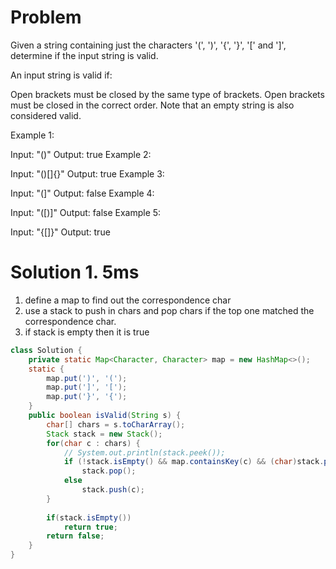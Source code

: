 # Problem
Given a string containing just the characters '(', ')', '{', '}', '[' and ']', determine if the input string is valid.

An input string is valid if:

Open brackets must be closed by the same type of brackets.
Open brackets must be closed in the correct order.
Note that an empty string is also considered valid.

Example 1:

Input: "()"
Output: true
Example 2:

Input: "()[]{}"
Output: true
Example 3:

Input: "(]"
Output: false
Example 4:

Input: "([)]"
Output: false
Example 5:

Input: "{[]}"
Output: true

# Solution 1. 5ms
1. define a map to find out the correspondence char
2. use a stack to push in chars and pop chars if the top one matched the correspondence char.
3. if stack is empty then it is true

```java
class Solution {
    private static Map<Character, Character> map = new HashMap<>();
    static {
        map.put(')', '(');
        map.put(']', '[');
        map.put('}', '{');
    }
    public boolean isValid(String s) {
        char[] chars = s.toCharArray();
        Stack stack = new Stack();
        for(char c : chars) {
            // System.out.println(stack.peek());
            if (!stack.isEmpty() && map.containsKey(c) && (char)stack.peek() == map.get(c))
                stack.pop();
            else
                stack.push(c);  
        }
        
        if(stack.isEmpty())
            return true;
        return false;
    }
}
```
